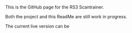 This is the GitHub page for the RS3 Scantrainer.

Both the project and this ReadMe are still work in progress.

The current live version can be 